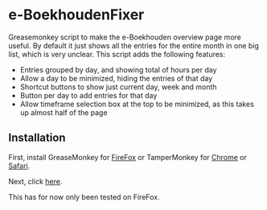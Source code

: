 # e-BoekhoudenFixer

Greasemonkey script to make the e-Boekhouden overview page more useful. By default it just shows all the entries for the entire month in one big list, which is very unclear. This script adds the following features:

- Entries grouped by day, and showing total of hours per day
- Allow a day to be minimized, hiding the entries of that day
- Shortcut buttons to show just current day, week and month
- Button per day to add entries for that day
- Allow timeframe selection box at the top to be minimized, as this takes up almost half of the page

## Installation

First, install GreaseMonkey for [FireFox](https://addons.mozilla.org/en-US/firefox/addon/greasemonkey/) or TamperMonkey for [Chrome](https://chrome.google.com/webstore/detail/tampermonkey/dhdgffkkebhmkfjojejmpbldmpobfkfo?hl=en) or [Safari](https://tampermonkey.net/?browser=safari).

Next, click [here](https://github.com/JaykeMeijer/e-BoekhoudenFixer/raw/master/eboekhouden.user.js).

This has for now only been tested on FireFox.
